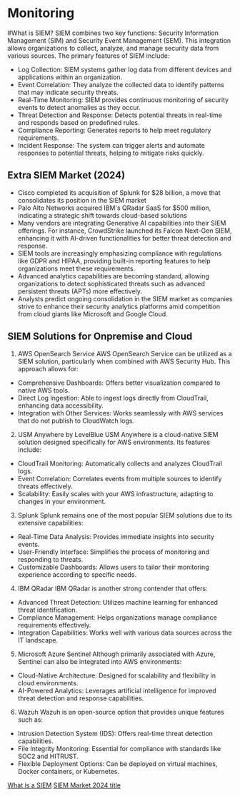 # Monitoring
#What is SIEM?
SIEM combines two key functions: Security Information Management (SIM) and Security Event Management (SEM). This integration allows organizations to collect, analyze, and manage security data from various sources. The primary features of SIEM include:
*  Log Collection: SIEM systems gather log data from different devices and applications within an organization.
*  Event Correlation: They analyze the collected data to identify patterns that may indicate security threats.
*  Real-Time Monitoring: SIEM provides continuous monitoring of security events to detect anomalies as they occur.
*  Threat Detection and Response: Detects potential threats in real-time and responds based on predefined rules.
*  Compliance Reporting: Generates reports to help meet regulatory requirements.
*  Incident Response: The system can trigger alerts and automate responses to potential threats, helping to mitigate risks quickly.
## Extra SIEM Market (2024)
*  Cisco completed its acquisition of Splunk for $28 billion, a move that consolidates its position in the SIEM market
*  Palo Alto Networks acquired IBM's QRadar SaaS for $500 million, indicating a strategic shift towards cloud-based solutions
*  Many vendors are integrating Generative AI capabilities into their SIEM offerings. For instance, CrowdStrike launched its Falcon Next-Gen SIEM, enhancing it with AI-driven functionalities for better threat detection and response.
*  SIEM tools are increasingly emphasizing compliance with regulations like GDPR and HIPAA, providing built-in reporting features to help organizations meet these requirements.
*  Advanced analytics capabilities are becoming standard, allowing organizations to detect sophisticated threats such as advanced persistent threats (APTs) more effectively.
*  Analysts predict ongoing consolidation in the SIEM market as companies strive to enhance their security analytics platforms amid competition from cloud giants like Microsoft and Google Cloud.
## SIEM Solutions for Onpremise and Cloud
1. AWS OpenSearch Service
AWS OpenSearch Service can be utilized as a SIEM solution, particularly when combined with AWS Security Hub. This approach allows for:
*  Comprehensive Dashboards: Offers better visualization compared to native AWS tools.
*  Direct Log Ingestion: Able to ingest logs directly from CloudTrail, enhancing data accessibility.
*  Integration with Other Services: Works seamlessly with AWS services that do not publish to CloudWatch logs.

2. USM Anywhere by LevelBlue
USM Anywhere is a cloud-native SIEM solution designed specifically for AWS environments. Its features include:
*  CloudTrail Monitoring: Automatically collects and analyzes CloudTrail logs.
*  Event Correlation: Correlates events from multiple sources to identify threats effectively.
*  Scalability: Easily scales with your AWS infrastructure, adapting to changes in your environment.

3. Splunk
Splunk remains one of the most popular SIEM solutions due to its extensive capabilities:
*  Real-Time Data Analysis: Provides immediate insights into security events.
*  User-Friendly Interface: Simplifies the process of monitoring and responding to threats.
*  Customizable Dashboards: Allows users to tailor their monitoring experience according to specific needs.

4. IBM QRadar
IBM QRadar is another strong contender that offers:
* Advanced Threat Detection: Utilizes machine learning for enhanced threat identification.
*  Compliance Management: Helps organizations manage compliance requirements effectively.
*  Integration Capabilities: Works well with various data sources across the IT landscape.

5. Microsoft Azure Sentinel
Although primarily associated with Azure, Sentinel can also be integrated into AWS environments:
*  Cloud-Native Architecture: Designed for scalability and flexibility in cloud environments.
*  AI-Powered Analytics: Leverages artificial intelligence for improved threat detection and response capabilities.

6. Wazuh
Wazuh is an open-source option that provides unique features such as:
*   Intrusion Detection System (IDS): Offers real-time threat detection capabilities.
*  File Integrity Monitoring: Essential for compliance with standards like SOC2 and HITRUST.
*  Flexible Deployment Options: Can be deployed on virtual machines, Docker containers, or Kubernetes.


[What is a SIEM](https://www.softwarereviews.com/categories/security-information-and-event-management)
[SIEM Market 2024 ](https://www.crn.com/news/security/2024/10-big-moves-in-the-siem-market-in-2024)
[title](https://www.sentinelone.com/cybersecurity-101/data-and-ai/siem-evaluation-checklist/)

